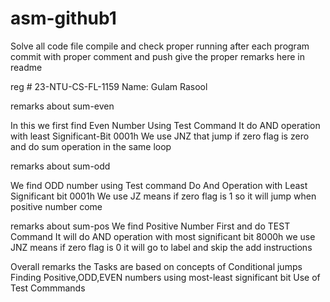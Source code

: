 # asm-github1

Solve all code file 
compile and check proper running
after each program commit with proper comment and push
give the proper remarks here in readme


reg #  23-NTU-CS-FL-1159 Name: Gulam Rasool



remarks about sum-even

In this we first find Even Number Using Test Command
It do AND operation with least Significant-Bit 0001h
We use JNZ that jump if zero flag is zero and do sum operation in the same loop



remarks about sum-odd

We find ODD number using Test command 
Do And Operation with Least Significant bit 0001h
We use JZ means if zero flag is 1 so it will jump when positive number come

remarks about sum-pos
We find Positive Number First and do TEST Command
It will do AND operation with most significant bit 8000h
we use JNZ means if zero flag is 0 it will go to label and skip the add instructions


Overall remarks
the Tasks are based on concepts of Conditional jumps
Finding Positive,ODD,EVEN numbers using most-least significant bit
Use of Test Commmands
